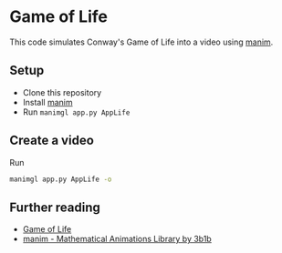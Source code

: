 # Game of Life
This code simulates Conway's Game of Life into a video 
using [manim](https://github.com/3b1b/manim/).

## Setup
* Clone this repository
* Install [manim](https://github.com/3b1b/manim/)
* Run `manimgl app.py AppLife`

## Create a video
Run 
```bash
manimgl app.py AppLife -o
```

## Further reading
* [Game of Life](https://en.wikipedia.org/wiki/Conway's_Game_of_Life)
* [manim - Mathematical Animations Library by 3b1b](https://github.com/3b1b/manim/)
